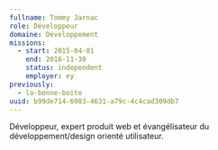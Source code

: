 ```yaml
---
fullname: Tommy Jarnac
role: Développeur
domaine: Développement
missions:
  - start: 2015-04-01
    end: 2016-11-30
    status: independent
    employer: ey
previously:
  - la-bonne-boite
uuid: b99de714-6983-4631-a79c-4c4cad309db7
---
```

Développeur, expert produit web et évangélisateur du développement/design orienté utilisateur.